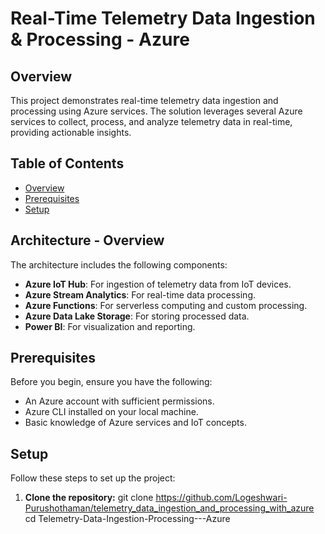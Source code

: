 # Real-Time Telemetry Data Ingestion & Processing - Azure

## Overview
This project demonstrates real-time telemetry data ingestion and processing using Azure services. The solution leverages several Azure services to collect, process, and analyze telemetry data in real-time, providing actionable insights.

## Table of Contents
- [Overview](#overview)
- [Prerequisites](#prerequisites)
- [Setup](#setup)

## Architecture - Overview 

The architecture includes the following components:
- **Azure IoT Hub**: For ingestion of telemetry data from IoT devices.
- **Azure Stream Analytics**: For real-time data processing.
- **Azure Functions**: For serverless computing and custom processing.
- **Azure Data Lake Storage**: For storing processed data.
- **Power BI**: For visualization and reporting.

## Prerequisites
Before you begin, ensure you have the following:
- An Azure account with sufficient permissions.
- Azure CLI installed on your local machine.
- Basic knowledge of Azure services and IoT concepts.

## Setup
Follow these steps to set up the project:

1. **Clone the repository:**
   git clone https://github.com/Logeshwari-Purushothaman/telemetry_data_ingestion_and_processing_with_azure 
   cd Telemetry-Data-Ingestion-Processing---Azure
   
   
